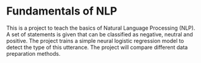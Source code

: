 # Fundamentals of NLP
This is a project to teach the basics of Natural Language Processing (NLP).
A set of statements is given that can be classified as negative, neutral and positive.
The project trains a simple neural logistic regression model to detect the type of this utterance.
The project will compare different data preparation methods.
